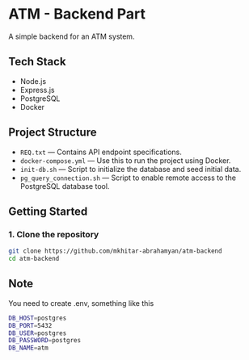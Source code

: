 # ATM - Backend Part

A simple backend for an ATM system.

## Tech Stack

- Node.js
- Express.js
- PostgreSQL
- Docker

## Project Structure

- `REQ.txt` — Contains API endpoint specifications.
- `docker-compose.yml` — Use this to run the project using Docker.
- `init-db.sh` — Script to initialize the database and seed initial data.
- `pg_query_connection.sh` — Script to enable remote access to the PostgreSQL database tool.

## Getting Started

### 1. Clone the repository

```bash
git clone https://github.com/mkhitar-abrahamyan/atm-backend
cd atm-backend
```
## Note
 
You need to create .env, something like this
```bash
DB_HOST=postgres
DB_PORT=5432
DB_USER=postgres
DB_PASSWORD=postgres
DB_NAME=atm
```